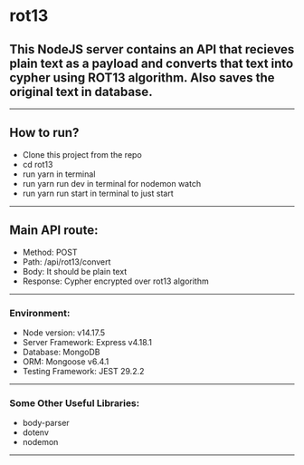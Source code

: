 # rot13
## This NodeJS server contains an API that recieves plain text as a payload and converts that text into cypher using ROT13 algorithm. Also saves the original text in database.
---
## How to run?
* Clone this project from the repo
* cd rot13
* run yarn in terminal
* run yarn run dev in terminal for nodemon watch
* run yarn run start in terminal to just start
---
## Main API route:
* Method: POST
* Path: /api/rot13/convert
* Body: It should be plain text
* Response: Cypher encrypted over rot13 algorithm
---
### Environment:
* Node version: v14.17.5
* Server Framework: Express v4.18.1
* Database: MongoDB
* ORM: Mongoose v6.4.1
* Testing Framework: JEST 29.2.2
---
### Some Other Useful Libraries:
* body-parser
* dotenv
* nodemon
---



